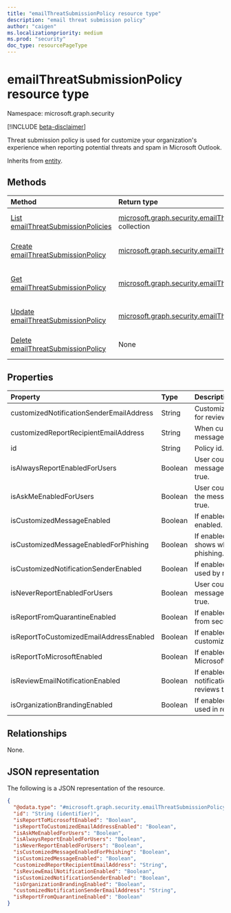```yaml
---
title: "emailThreatSubmissionPolicy resource type"
description: "email threat submission policy"
author: "caigen"
ms.localizationpriority: medium
ms.prod: "security"
doc_type: resourcePageType
---
```


# emailThreatSubmissionPolicy resource type

Namespace: microsoft.graph.security

[!INCLUDE [beta-disclaimer](../../includes/beta-disclaimer.md)]

Threat submission policy is used for customize your organization's experience when reporting potential threats and spam in Microsoft Outlook.


Inherits from [entity](../resources/entity.md).

## Methods
|Method|Return type|Description|
|:---|:---|:---|
|[List emailThreatSubmissionPolicies](../api/security-emailthreatsubmissionpolicy-list.md)|[microsoft.graph.security.emailThreatSubmissionPolicy](../resources/security-emailthreatsubmissionpolicy.md) collection|Get a list of the [emailThreatSubmissionPolicy](../resources/security-emailthreatsubmissionpolicy.md) objects and their properties.|
|[Create emailThreatSubmissionPolicy](../api/security-emailthreatsubmissionpolicy-post-emailthreatsubmissionpolicies.md)|[microsoft.graph.security.emailThreatSubmissionPolicy](../resources/security-emailthreatsubmissionpolicy.md)|Create a new [emailThreatSubmissionPolicy](../resources/security-emailthreatsubmissionpolicy.md) object.|
|[Get emailThreatSubmissionPolicy](../api/security-emailthreatsubmissionpolicy-get.md)|[microsoft.graph.security.emailThreatSubmissionPolicy](../resources/security-emailthreatsubmissionpolicy.md)|Read the properties and relationships of an [emailThreatSubmissionPolicy](../resources/security-emailthreatsubmissionpolicy.md) object.|
|[Update emailThreatSubmissionPolicy](../api/security-emailthreatsubmissionpolicy-update.md)|[microsoft.graph.security.emailThreatSubmissionPolicy](../resources/security-emailthreatsubmissionpolicy.md)|Update the properties of an [emailThreatSubmissionPolicy](../resources/security-emailthreatsubmissionpolicy.md) object.|
|[Delete emailThreatSubmissionPolicy](../api/security-emailthreatsubmissionpolicy-delete.md)|None|Deletes an [emailThreatSubmissionPolicy](../resources/security-emailthreatsubmissionpolicy.md) object.|

## Properties
| Property                                 | Type    | Description                                                                                |
|:-----------------------------------------|:--------|:-------------------------------------------------------------------------------------------|
| customizedNotificationSenderEmailAddress | String  | Customized notification sender address for review notification message.                    |
| customizedReportRecipientEmailAddress    | String  | When customized address enabled, the message will be sent to this address.                 |
| id                                       | String  | Policy id.                                                                                 |
| isAlwaysReportEnabledForUsers            | Boolean | User could use 'Always report the message' option. The default value is true.              |
| isAskMeEnabledForUsers                   | Boolean | User could use 'Ask me before reporting the message' option. The default value is true.    |
| isCustomizedMessageEnabled               | Boolean | If enabled, customized message is enabled.                                                 |
| isCustomizedMessageEnabledForPhishing    | Boolean | If enabled, customized message only shows when email is reported as phishing.              |
| isCustomizedNotificationSenderEnabled    | Boolean | If enabled, notificationSenderAddress is used by review notification email.                |
| isNeverReportEnabledForUsers             | Boolean | User could use 'Never report the message' option. The default value is true.               |
| isReportFromQuarantineEnabled            | Boolean | If enabled, submission could be created from security portal quarantine page.              |
| isReportToCustomizedEmailAddressEnabled  | Boolean | If enabled, the email will be sent to customizedReportRecipientEmailAddress.               |
| isReportToMicrosoftEnabled               | Boolean | If enabled, the email will be sent to Microsoft for analysis.                              |
| isReviewEmailNotificationEnabled         | Boolean | If enabled, system sends email notification to reporter when admin reviews the submission. |
| isOrganizationBrandingEnabled            | Boolean | If enabled, tenant branding logo will be used in review notification message.              |

## Relationships
None.

## JSON representation
The following is a JSON representation of the resource.
<!-- {
  "blockType": "resource",
  "keyProperty": "id",
  "@odata.type": "microsoft.graph.security.emailThreatSubmissionPolicy",
  "baseType": "microsoft.graph.entity",
  "openType": false
}
-->
``` json
{
  "@odata.type": "#microsoft.graph.security.emailThreatSubmissionPolicy",
  "id": "String (identifier)",
  "isReportToMicrosoftEnabled": "Boolean",
  "isReportToCustomizedEmailAddressEnabled": "Boolean",
  "isAskMeEnabledForUsers": "Boolean",
  "isAlwaysReportEnabledForUsers": "Boolean",
  "isNeverReportEnabledForUsers": "Boolean",
  "isCustomizedMessageEnabledForPhishing": "Boolean",
  "isCustomizedMessageEnabled": "Boolean",
  "customizedReportRecipientEmailAddress": "String",
  "isReviewEmailNotificationEnabled": "Boolean",
  "isCustomizedNotificationSenderEnabled": "Boolean",
  "isOrganizationBrandingEnabled": "Boolean",
  "customizedNotificationSenderEmailAddress": "String",
  "isReportFromQuarantineEnabled": "Boolean"
}
```


